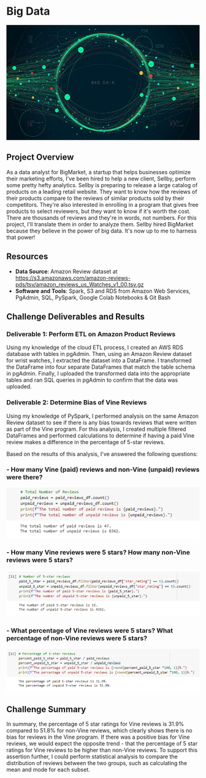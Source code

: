 # Big Data

<img src="images/bigdata-header.jpg" width="1000" height="300">

## Project Overview
As a data analyst for BigMarket, a startup that helps businesses optimize their marketing efforts, I've been hired to help a new client, Sellby, perform some pretty hefty analytics. Sellby is preparing to release a large catalog of products on a leading retail website. They want to know how the reviews of their products compare to the reviews of similar products sold by their competitors. They're also interested in enrolling in a program that gives free products to select reviewers, but they want to know if it's worth the cost. There are thousands of reviews and they're in words, not numbers. For this project, I'll translate them in order to analyze them. Sellby hired BigMarket because they believe in the power of big data. It's now up to me to harness that power!  

## Resources
- **Data Source**: Amazon Review dataset at https://s3.amazonaws.com/amazon-reviews-pds/tsv/amazon_reviews_us_Watches_v1_00.tsv.gz
- **Software and Tools**: Spark, S3 and RDS from Amazon Web Services, PgAdmin, SQL, PySpark, Google Colab Notebooks & Git Bash

## Challenge Deliverables and Results

### Deliverable 1: Perform ETL on Amazon Product Reviews
Using my knowledge of the cloud ETL process, I created an AWS RDS database with tables in pgAdmin. Then, using an Amazon Review dataset for wrist watches, I extracted the dataset into a DataFrame. I transformed the DataFrame into four separate DataFrames that match the table schema in pgAdmin. Finally, I uploaded the transformed data into the appropriate tables and ran SQL queries in pgAdmin to confirm that the data was uploaded.

### Deliverable 2: Determine Bias of Vine Reviews
Using my knowledge of PySpark, I performed analysis on the same Amazon Review dataset to see if there is any bias towards reviews that were written as part of the Vine program. For this analysis, I created multiple filtered DataFrames and performed calculations to determine if having a paid Vine review makes a difference in the percentage of 5-star reviews.

Based on the results of this analysis, I've answered the following questions:

### - **How many Vine (paid) reviews and non-Vine (unpaid) reviews were there?**

<img src="images/Delv 2_total_reviews.PNG">

### - **How many Vine reviews were 5 stars? How many non-Vine reviews were 5 stars?** 

<img src="images/Delv 2_total_5-star_reviews.PNG">

### - **What percentage of Vine reviews were 5 stars? What percentage of non-Vine reviews were 5 stars?** 

<img src="images/Delv 2_percent_5-star_reviews.PNG">

## Challenge Summary
In summary, the percentage of 5 star ratings for Vine reviews is 31.9% compared to 51.8% for non-Vine reviews, which clearly shows there is no bias for reviews in the Vine program. If there was a positive bias for Vine reviews, we would expect the opposite trend - that the percentage of 5 star ratings for Vine reviews to be higher than non-Vine reviews. To support this assertion further, I could perform statistical analysis to compare the distribution of reviews between the two groups, such as calculating the mean and mode for each subset.
